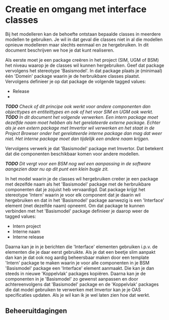 # Creatie en omgang met interface classes
Bij het modelleren kan de behoefte ontstaan bepaalde classes in meerdere modellen te gebruiken. Je wil in dat 
geval die classes niet in al die modellen opnieuw modelleren maar slechts eenmaal en ze hergebruiken. In dit 
document beschrijven we hoe je dat kunt realiseren.

Als eerste moet je een package creëren in het project (SIM, UGM of BSM) het niveau waarop je de classes wil 
kunnen hergebruiken. Geef dat package vervolgens het stereotype 'Basismodel'. In dat package plaats je (minimaal) 
één 'Domein' package waarin je de herbruikbare classes plaatst. Vervolgens definieer je op dat package de volgende
tagged values:
* Release
*

_**TODO** Check of dit principe ook werkt voor andere componenten dan objecttypes en entiteittypes en ook of het 
voor SIM en UGM ook werkt._
_**TODO** In dit document het volgende verwerken. Een intern package moet dezelfde naam moet hebben als het gerelateerde externe package. 
Echter als je een extern package met Imvertor wil verwerken en het staat in de Project Browser onder het gerelateerde interne package dan mag dat weer niet.
Het interne package moet dan tijdelijk een andere naam krijgen._


Vervolgens verwerk je dat 'Basismodel' package met Imvertor. Dat betekent dat die componenten beschikbaar komen voor 
andere modellen.

_**TODO** Dit vergt voor een BSM nog wel een aanpassing in de software aangezien daar nu op dit punt een klein
bugje zit._

In het model waarin je de classes wil hergebruiken creëer je een package met dezelfde naam als het 'Basismodel'
package met de herbruikbare componenten dat je zojuist heb vervaardigd. Dat package krijgt het stereotype 
'Intern' waarin je voor elk component dat je daarin wil hergebruiken en dat in het 'Basismodel' package
aanwezig is een 'Interface' element (met dezelfde naam) opneemt. Om dat package te kunnen verbinden met het 
'Basismodel' package definieer je daarop weer de tagged values:
* Intern project
* Interne naam
* Interne release

Daarna kan je in je berichten die 'Interface' elementen gebruiken i.p.v. de elementen die je daar eerst gebruikte. Als je dat een beetje slim aanpakt dan kan je dat ook nog aardig beheersbaar maken door een template 'Intern' package te maken waarin je voor alle componenten in je BSM 'Basismodel' package een 'Interface' element aanmaakt. Die kan je dan steeds in nieuwe 'Koppelvlak' packages kopiëren.
Daarna kan je de componenten in je 'Basismodel' zo gewenst aanpassen en door achtereenvolgens dat 'Basismodel' package en de 'Koppelvlak' packages die dat model gebruiken te verwerken met Imvertor kan je je OAS specificaties updaten. Als je wil kan ik je wel laten zien hoe dat werkt.

## Beheeruitdagingen

